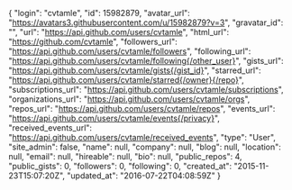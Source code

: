 {
  "login": "cvtamle",
  "id": 15982879,
  "avatar_url": "https://avatars3.githubusercontent.com/u/15982879?v=3",
  "gravatar_id": "",
  "url": "https://api.github.com/users/cvtamle",
  "html_url": "https://github.com/cvtamle",
  "followers_url": "https://api.github.com/users/cvtamle/followers",
  "following_url": "https://api.github.com/users/cvtamle/following{/other_user}",
  "gists_url": "https://api.github.com/users/cvtamle/gists{/gist_id}",
  "starred_url": "https://api.github.com/users/cvtamle/starred{/owner}{/repo}",
  "subscriptions_url": "https://api.github.com/users/cvtamle/subscriptions",
  "organizations_url": "https://api.github.com/users/cvtamle/orgs",
  "repos_url": "https://api.github.com/users/cvtamle/repos",
  "events_url": "https://api.github.com/users/cvtamle/events{/privacy}",
  "received_events_url": "https://api.github.com/users/cvtamle/received_events",
  "type": "User",
  "site_admin": false,
  "name": null,
  "company": null,
  "blog": null,
  "location": null,
  "email": null,
  "hireable": null,
  "bio": null,
  "public_repos": 4,
  "public_gists": 0,
  "followers": 0,
  "following": 0,
  "created_at": "2015-11-23T15:07:20Z",
  "updated_at": "2016-07-22T04:08:59Z"
}

